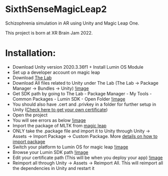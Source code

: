 # SixthSenseMagicLeap2

Schizophrenia simulation in AR using Unity and Magic Leap One. 

This project is born at XR Brain Jam 2022. 

# Installation:
- Download Unity version 2020.3.36f1 + Install Lumin OS Module 
- Set up a developer account on magic leap 
- Download [The Lab](https://developer.magicleap.com/en-us/learn/guides/lab)
- Download All files related to Unity under The Lab (The Lab -> Package Manager -> Bundles -> Unity)
[!image](./Dcoumentations/Unity%20Bundle.png)
- Get SDK path by going to The Lab - Package Manager - My Tools - Common Packages - Lumin SDK - Open Folder 
[!image](./Dcoumentations/SDK%20Path.png)
- You should also have .cert and .privkey in a folder for further setup in Unity ([Check here to get your own certificate](https://developer.magicleap.com/en-us/learn/guides/developer-certificates))
- Open the project 
- You will see errors as below [!image](./Dcoumentations/errors.png)
- Import the package of MLTK from [magic leap](https://github.com/magicleap/Magic-Leap-Toolkit-Unity)
- ONLY take the .package file and import it to Unity through Unity -> Assets -> Import Package -> Custom Package. More [details on how to import package](https://docs.unity3d.com/560/Documentation/Manual/AssetPackages.html)
- Switch your platform to Lumin OS for magic leap 
[!image](./Dcoumentations//LuminOSBuild.png)
- Browse your Lumin SDK path 
[!image](./Dcoumentations//LuminSDKinExternalTools.png)
- Edit your certificate path (This will be when you deploy your app)
[!image](./Dcoumentations//cert%20path.png)
- Reimport all through Unity -> Assets -> Reimport All. This will reimport all the dependencies in Unity and restart it 




